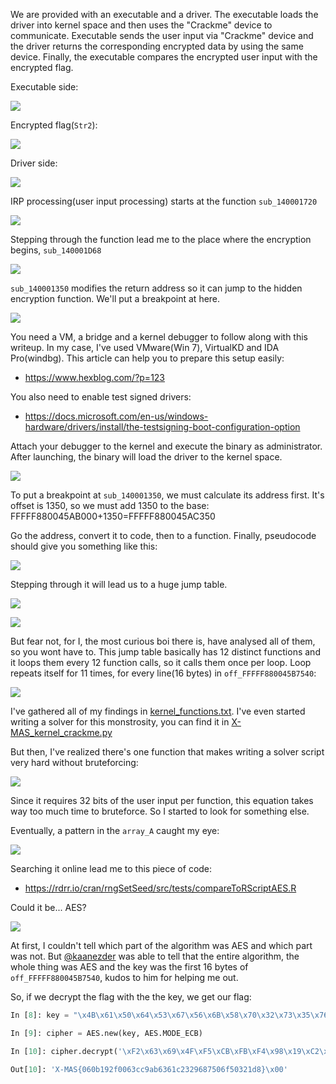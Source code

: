 We are provided with an executable and a driver. The executable loads the driver into kernel space and then uses the "Crackme" device to communicate. Executable sends the user input via "Crackme" device and the driver returns the corresponding encrypted data by using the same device. Finally, the executable compares the encrypted user input with the encrypted flag.

Executable side:

![](images/kernel1.png)

Encrypted flag(`Str2`):

![](images/kernel11.png)

Driver side:

![](images/kernel2.png)

IRP processing(user input processing) starts at the function `sub_140001720`

![](images/kernel3.png)

Stepping through the function lead me to the place where the encryption begins, `sub_140001D68`

![](images/kernel4.png)

`sub_140001350` modifies the return address so it can jump to the hidden encryption function. We'll put a breakpoint at here.

![](images/kernel5.png)

You need a VM, a bridge and a kernel debugger to follow along with this writeup. In my case, I've used VMware(Win 7), VirtualKD and IDA Pro(windbg). This article can help you to prepare this setup easily:
- https://www.hexblog.com/?p=123

You also need to enable test signed drivers:
- https://docs.microsoft.com/en-us/windows-hardware/drivers/install/the-testsigning-boot-configuration-option

Attach your debugger to the kernel and execute the binary as administrator. After launching, the binary will load the driver to the kernel space.

![](images/kernel6.png)

To put a breakpoint at `sub_140001350`, we must calculate its address first. It's offset is 1350, so we must add 1350 to the base: FFFFF880045AB000+1350=FFFFF880045AC350

Go the address, convert it to code, then to a function. Finally, pseudocode should give you something like this:

![](images/kernel7.png)

Stepping through it will lead us to a huge jump table.

![](images/kernel8.png)

![](images/kernel9.png)

But fear not, for I, the most curious boi there is, have analysed all of them, so you wont have to. This jump table basically has 12 distinct functions and it loops them every 12 function calls, so it calls them once per loop. Loop repeats itself for 11 times, for every line(16 bytes) in `off_FFFFF880045B7540`:

![](images/kernel10.png)

I've gathered all of my findings in [kernel_functions.txt](kernel_functions.txt). I've even started writing a solver for this monstrosity, you can find it in [X-MAS_kernel_crackme.py](X-MAS_kernel_crackme.py)

But then, I've realized there's one function that makes writing a solver script very hard without bruteforcing:

![](images/kernel12.png)

Since it requires 32 bits of the user input per function, this equation takes way too much time to bruteforce. So I started to look for something else.

Eventually, a pattern in the `array_A` caught my eye:

![](images/kernel13.png)

Searching it online lead me to this piece of code:
- https://rdrr.io/cran/rngSetSeed/src/tests/compareToRScriptAES.R

Could it be... AES?

![](images/kernel14.png)

At first, I couldn't tell which part of the algorithm was AES and which part was not. But [@kaanezder](https://twitter.com/kaanezder) was able to tell that the entire algorithm, the whole thing was AES and the key was the first 16 bytes of `off_FFFFF880045B7540`, kudos to him for helping me out.

So, if we decrypt the flag with the the key, we get our flag:
```python
In [8]: key = "\x4B\x61\x50\x64\x53\x67\x56\x6B\x58\x70\x32\x73\x35\x76\x38\x79"

In [9]: cipher = AES.new(key, AES.MODE_ECB)

In [10]: cipher.decrypt('\xF2\x63\x69\x4F\xF5\xCB\xFB\xF4\x98\x19\xC2\xFD\x39\xED\xF9\xCC\x5D\xEC\xD9\xEC\x66\xA5\x30\xD1\x82\x46\x7D\xA9\xFD\x5B\x3C\xBF\x1C\x3D\xBD\x70\x26\x00\x6A\x43\xC4\x0A\x47\x4C\xB7\x56\x2D\x50')

Out[10]: 'X-MAS{060b192f0063cc9ab6361c2329687506f50321d8}\x00'
```

